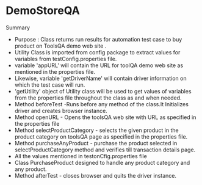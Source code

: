 # DemoStoreQA

Summary
 * Purpose : Class returns run results for automation test case to buy product on ToolsQA demo web site . 
 * Utility Class is imported from config package to extract values for variables from testConfig.properties file.
 * variable 'appURL' will contain the URL for toolQA demo web site as mentioned in the properties file. 
 * Likewise, variable 'getDriverName' will contain driver information on which the test case will run.
 * 'getUtility' object of Utility class will be used to get values of variables from the properties file throughout the class as and when needed.
 * Method beforeTest -Runs before any method of the class.It Initializes driver and creates browser instance.
 * Method openURL - Opens the toolsQA web site with URL as specified in the properties file
 * Method selectProductCategory - selects the given product in the product category on toolsQA page as specified in the properties file.
 * Method purchaseAnyProduct - purchase the product selected in selectProductCategory method and verifies till transaction details page.
 * All the values mentioned in testonCfig.properties file
 * Class PurchaseProduct designed to handle any product category and any product.
 * Method afterTest - closes browser and quits the driver instance.

